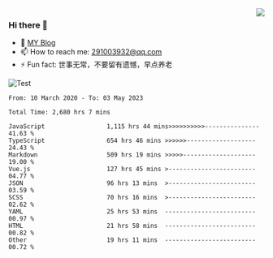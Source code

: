 <img align='right' src='https://github-readme-stats.vercel.app/api?username=niaogege&show_icons=true&theme=radical'/>

### Hi there 👋

- 🌱 [MY Blog](https://bythewayer.com/)
- 📫 How to reach me: 291003932@qq.com
- ⚡ Fun fact:  世事无常，不要留有遗憾，早点养老

![Test](https://github-readme-stats.vercel.app/api/top-langs/?username=niaogege&layout=compact)

<!--START_SECTION:waka-->

```text
From: 10 March 2020 - To: 03 May 2023

Total Time: 2,680 hrs 7 mins

JavaScript                 1,115 hrs 44 mins>>>>>>>>>>---------------   41.63 %
TypeScript                 654 hrs 46 mins >>>>>>-------------------   24.43 %
Markdown                   509 hrs 19 mins >>>>>--------------------   19.00 %
Vue.js                     127 hrs 45 mins >------------------------   04.77 %
JSON                       96 hrs 13 mins  >------------------------   03.59 %
SCSS                       70 hrs 16 mins  >------------------------   02.62 %
YAML                       25 hrs 53 mins  -------------------------   00.97 %
HTML                       21 hrs 58 mins  -------------------------   00.82 %
Other                      19 hrs 11 mins  -------------------------   00.72 %
```

<!--END_SECTION:waka-->
